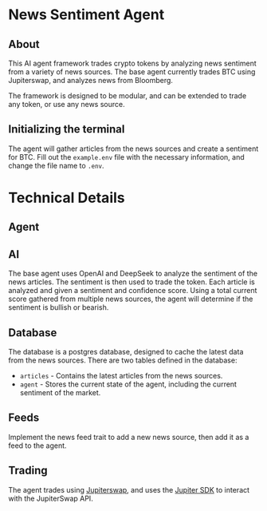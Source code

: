 # News Sentiment Agent

## About
This AI agent framework trades crypto tokens by analyzing news sentiment from a variety of news sources. The base agent currently trades BTC using Jupiterswap, and analyzes news from Bloomberg.

The framework is designed to be modular, and can be extended to trade any token, or use any news source.

## Initializing the terminal
The agent will gather articles from the news sources and create a sentiment for BTC. Fill out the `example.env` file with the necessary information, and change the file name to `.env`.

# Technical Details

## Agent

## AI
The base agent uses OpenAI and DeepSeek to analyze the sentiment of the news articles. The sentiment is then used to trade the token. Each article is analyzed and given a sentiment and confidence score. Using a total current score gathered from multiple news sources, the agent will determine if the sentiment is bullish or bearish.

## Database
The database is a postgres database, designed to cache the latest data from the news sources. There are two tables defined in the database: 

- `articles` - Contains the latest articles from the news sources.
- `agent` - Stores the current state of the agent, including the current sentiment of the market.

## Feeds
Implement the news feed trait to add a new news source, then add it as a feed to the agent.

## Trading
The agent trades using [Jupiterswap](https://jup.ag), and uses the [Jupiter SDK](https://github.com/jupiterswap/jupiter-sdk) to interact with the JupiterSwap API.